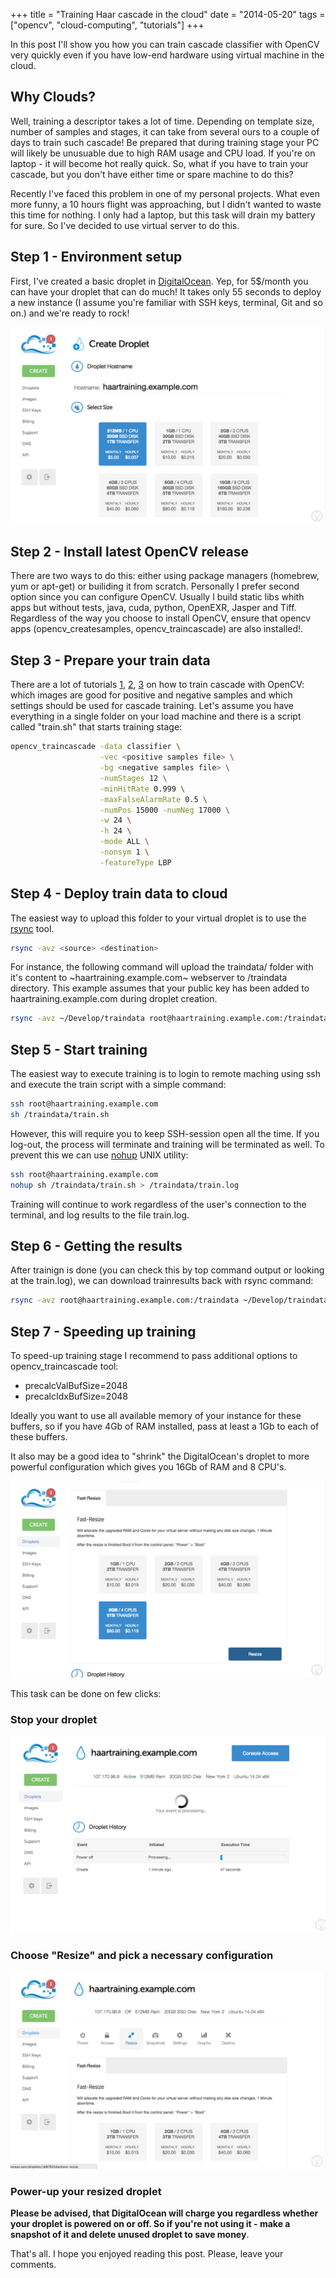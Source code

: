 +++
title =  "Training Haar cascade in the cloud"
date = "2014-05-20"
tags =  ["opencv", "cloud-computing", "tutorials"]
+++

In this post I'll show you how you can train cascade classifier with OpenCV very quickly even if you have low-end hardware using virtual machine in the cloud.

<!--more-->

## Why Clouds?

Well, training a descriptor takes a lot of time. Depending on template size, number of samples and stages, it can take from several ours to a couple of days to train such cascade! Be prepared that during training stage your PC will likely be unusuable due to high RAM usage and CPU load. If you're on laptop - it will become hot really quick. So, what if you have to train your cascade, but you don't have either time or spare machine to do this? 

Recently I've faced this problem in one of my personal projects. What even more funny, a 10 hours flight was approaching, but I didn't wanted to waste this time for nothing. I only had a laptop, but this task will drain my battery for sure. So I've decided to use virtual server to do this. 

## Step 1 - Environment setup

First, I've created a basic droplet in [DigitalOcean][digitalocean]. 
Yep, for 5$/month you can have your droplet that can do much! 
It takes only 55 seconds to deploy a new instance (I assume you're familiar with SSH keys, terminal, Git and so on.) and we're ready to rock!

![Create DigitalOcean droplet](image1.png)

## Step 2 - Install latest OpenCV release

There are two ways to do this: either using package managers (homebrew, yum or apt-get) or builiding it from scratch.
Personally I prefer second option since you can configure OpenCV. Usually I build static libs whith apps but without tests, java, cuda, python, OpenEXR, Jasper and Tiff. Regardless of the way you choose to install OpenCV, ensure that opencv apps (opencv_createsamples, opencv_traincascade) are also installed!.

## Step 3 - Prepare your train data

There are a lot of tutorials [1][tut1], [2][tut2], [3][tut3] on how to train cascade with OpenCV: which images are good for positive and negative samples and which settings should be used for cascade training. Let's assume you have everything in a single folder on your load machine and there is a script called "train.sh" that starts training stage:

```bash
opencv_traincascade -data classifier \
                    -vec <positive samples file> \
                    -bg <negative samples file> \
                    -numStages 12 \
                    -minHitRate 0.999 \
                    -maxFalseAlarmRate 0.5 \
                    -numPos 15000 -numNeg 17000 \
                    -w 24 \
                    -h 24 \
                    -mode ALL \
                    -nonsym 1 \
                    -featureType LBP
```

## Step 4 - Deploy train data to cloud

The easiest way to upload this folder to your virtual droplet is to use the [rsync][rsync] tool.

```bash
rsync -avz <source> <destination>
```

For instance, the following command will upload the traindata/ folder with it's content to ~haartraining.example.com~ webserver to /traindata directory. This example assumes that your public key has been added to haartraining.example.com during droplet creation.

```bash
rsync -avz ~/Develop/traindata root@haartraining.example.com:/traindata
```

## Step 5 - Start training

The easiest way to execute training is to login to remote maching using ssh and execute the train script with a simple command:

```bash
ssh root@haartraining.example.com
sh /traindata/train.sh
```

However, this will require you to keep SSH-session open all the time. If you log-out, the process will terminate and training will be terminated as well. 
To prevent this we can use [nohup][nohup] UNIX utility:

```bash
ssh root@haartraining.example.com
nohup sh /traindata/train.sh > /traindata/train.log
```

Training will continue to work regardless of the user's connection to the terminal, and log results to the file train.log.

## Step 6 - Getting the results

After trainign is done (you can check this by top command output or looking at the train.log), we can download trainresults back with rsync command:

```bash
rsync -avz root@haartraining.example.com:/traindata ~/Develop/traindata 
```

## Step 7 - Speeding up training

To speed-up training stage I recommend to pass additional options to opencv_traincascade tool:

 * precalcValBufSize=2048
 * precalcIdxBufSize=2048

Ideally you want to use all available memory of your instance for these buffers, so if you have 4Gb of RAM installed, pass at least a 1Gb to each of these buffers.

It also may be a good idea to "shrink" the DigitalOcean's droplet to more powerful configuration which gives you 16Gb of RAM and 8 CPU's. 

![Resize droplet](resize.png)

This task can be done on few clicks:

### Stop your droplet

![Poweroff droplet](poweroff.png)

### Choose "Resize" and pick a necessary configuration

![Resize droplet](resize2.png)

### Power-up your resized droplet 

**Please be advised, that DigitalOcean will charge you regardless whether your droplet is powered on or off. So if you're not using it - make a snapshot of it and delete unused droplet to save money**.

That's all. I hope you enjoyed reading this post. Please, leave your comments.

 [digitalocean]: https://www.digitalocean.com/?refcode=b93faa829f80
 [rsync]: http://en.wikipedia.org/wiki/Rsync
 [nohup]: http://en.wikipedia.org/wiki/Nohup
 [tut1]: http://note.sonots.com/SciSoftware/haartraining.html
 [tut2]: http://coding-robin.de/2013/07/22/train-your-own-opencv-haar-classifier.html
 [tut3]: http://answers.opencv.org/question/7141/about-traincascade-paremeters-samples-and-other/